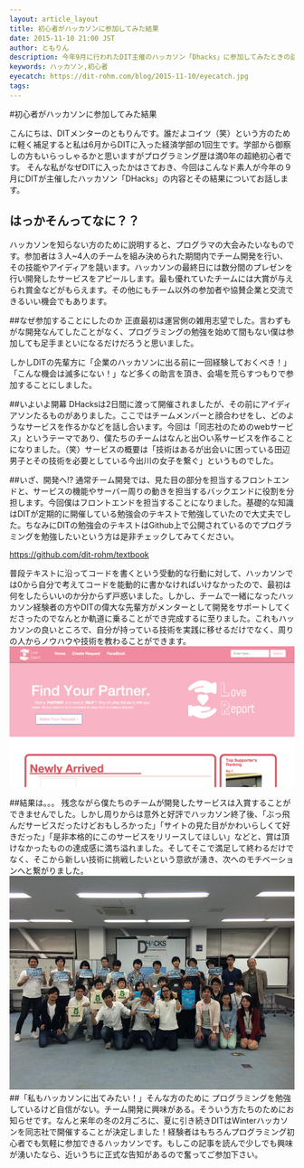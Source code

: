 ```yaml
---
layout: article_layout
title: 初心者がハッカソンに参加してみた結果
date: 2015-11-10 21:00 JST
author: ともりん
description: 今年9月に行われたDIT主催のハッカソン「Dhacks」に参加してみたときの話です。
keywords: ハッカソン,初心者
eyecatch: https://dit-rohm.com/blog/2015-11-10/eyecatch.jpg
tags:
---
```


#初心者がハッカソンに参加してみた結果

こんにちは、DITメンターのともりんです。誰だよコイツ（笑）という方のために軽く補足すると私は6月からDITに入った経済学部の1回生です。学部から御察しの方もいらっしゃるかと思いますがプログラミング歴は満0年の超絶初心者です。
そんな私がなぜDITに入ったかはさておき、今回はこんなド素人が今年の９月にDITが主催したハッカソン「DHacks」の内容とその結果についてお話します。

## はっかそんってなに？？

ハッカソンを知らない方のために説明すると、プログラマの大会みたいなものです。参加者は３人~4人のチームを組み決められた期間内でチーム開発を行い、その技能やアイディアを競います。ハッカソンの最終日には数分間のプレゼンを行い開発したサービスをアピールします。最も優れていたチームには大賞が与えられ賞金などがもらえます。その他にもチーム以外の参加者や協賛企業と交流できるいい機会でもあります。

##なぜ参加することにしたのか
正直最初は運営側の雑用志望でした。言わずもがな開発なんてしたことがなく、プログラミングの勉強を始めて間もない僕は参加しても足手まといになるだけだろうと思いました。

しかしDITの先輩方に「企業のハッカソンに出る前に一回経験しておくべき！」「こんな機会は滅多にない！」など多くの助言を頂き、会場を荒らすつもりで参加することにしました。

##いよいよ開幕
DHacksは2日間に渡って開催されましたが、その前にアイディアソンたるものがありました。ここではチームメンバーと顔合わせをし、どのようなサービスを作るかなどを話し合います。今回は「同志社のためのwebサービス」というテーマであり、僕たちのチームはなんと出○い系サービスを作ることになりました。（笑）サービスの概要は「技術はあるが出会いに困っている田辺男子とその技術を必要としている今出川の女子を繋ぐ」というものでした。

##いざ、開発へ!?
通常チーム開発では、見た目の部分を担当するフロントエンドと、サービスの機能やサーバー周りの動きを担当するバックエンドに役割を分担します。今回僕はフロントエンドを担当することになりました。基礎的な知識はDITが定期的に開催している勉強会のテキストで勉強していたので大丈夫でした。ちなみにDITの勉強会のテキストはGithub上で公開されているのでプログラミングを勉強したいという方は是非チェックしてみてください。

https://github.com/dit-rohm/textbook

普段テキストに沿ってコードを書くという受動的な行動に対して、ハッカソンでは0から自分で考えてコードを能動的に書かなければいけなかったので、最初は何をしたらいいのか分からず戸惑いました。しかし、チームで一緒になったハッカソン経験者の方やDITの偉大な先輩方がメンターとして開発をサポートしてくださったのでなんとか軌道に乗ることができ完成するに至りました。これもハッカソンの良いところで、自分が持っている技術を実践に移せるだけでなく、周りの人からノウハウや技術を教わることができます。
![hackathon](./2015-11-10/01.jpg)

##結果は。。。
残念ながら僕たちのチームが開発したサービスは入賞することができませんでした。しかし周りからは意外と好評でハッカソン終了後、「ぶっ飛んだサービスだったけどおもしろかった」「サイトの見た目がかわいらしくて好きだった」「是非本格的にこのサービスをリリースしてほしい」などと、賞は頂けなかったものの達成感に満ち溢れました。そしてそこで満足して終わるだけでなく、そこから新しい技術に挑戦したいという意欲が湧き、次へのモチベーションへと繋がりました。
![hackathon](./2015-11-10/02.jpg)
　　
##「私もハッカソンに出てみたい！」そんな方のために
プログラミングを勉強しているけど自信がない。チーム開発に興味がある。そういう方たちのためにお知らせです。なんと来年の冬の2月ごろに、夏に引き続きDITはWinterハッカソンを同志社で開催することが決定しました！経験者はもちろんプログラミング初心者でも気軽に参加できるハッカソンです。もしこの記事を読んで少しでも興味が湧いたなら、近いうちに正式な告知があるので奮ってご参加下さい。